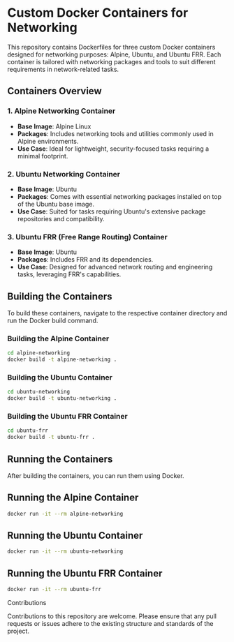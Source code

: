 # Custom Docker Containers for Networking

This repository contains Dockerfiles for three custom Docker containers designed for networking purposes: Alpine, Ubuntu, and Ubuntu FRR. Each container is tailored with networking packages and tools to suit different requirements in network-related tasks.

## Containers Overview

### 1. Alpine Networking Container

- **Base Image**: Alpine Linux
- **Packages**: Includes networking tools and utilities commonly used in Alpine environments.
- **Use Case**: Ideal for lightweight, security-focused tasks requiring a minimal footprint.

### 2. Ubuntu Networking Container

- **Base Image**: Ubuntu
- **Packages**: Comes with essential networking packages installed on top of the Ubuntu base image.
- **Use Case**: Suited for tasks requiring Ubuntu's extensive package repositories and compatibility.

### 3. Ubuntu FRR (Free Range Routing) Container

- **Base Image**: Ubuntu
- **Packages**: Includes FRR and its dependencies.
- **Use Case**: Designed for advanced network routing and engineering tasks, leveraging FRR's capabilities.

## Building the Containers

To build these containers, navigate to the respective container directory and run the Docker build command.

### Building the Alpine Container

```bash
cd alpine-networking
docker build -t alpine-networking .
```

### Building the Ubuntu Container

```bash
cd ubuntu-networking
docker build -t ubuntu-networking .
```

### Building the Ubuntu FRR Container

```bash
cd ubuntu-frr
docker build -t ubuntu-frr .
```

## Running the Containers

After building the containers, you can run them using Docker.


## Running the Alpine Container

```bash
docker run -it --rm alpine-networking
```


## Running the Ubuntu Container

```bash
docker run -it --rm ubuntu-networking
```

## Running the Ubuntu FRR Container

```bash
docker run -it --rm ubuntu-frr
```

Contributions

Contributions to this repository are welcome. Please ensure that any pull requests or issues adhere to the existing structure and standards of the project.